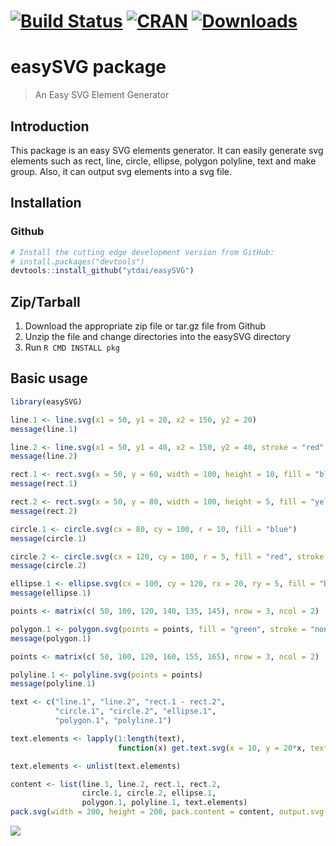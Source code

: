 
# [![Build Status](https://travis-ci.org/ytdai/easySVG.svg)](https://travis-ci.org/ytdai/easySVG) [![CRAN](http://www.r-pkg.org/badges/version/easySVG)](https://cran.r-project.org/package=easySVG) [![Downloads](http://cranlogs.r-pkg.org/badges/easySVG?color=brightgreen)](http://www.r-pkg.org/pkg/easySVG)

easySVG package
===============

> An Easy SVG Element Generator

## Introduction 

This package is an easy SVG elements generator. It can easily generate svg elements such as rect, line, circle, ellipse, polygon polyline, text and make group. Also, it can output svg elements into a svg file.

## Installation

### Github

``` r
# Install the cutting edge development version from GitHub:
# install.packages("devtools")
devtools::install_github("ytdai/easySVG")
```

## Zip/Tarball

1. Download the appropriate zip file or tar.gz file from Github
2. Unzip the file and change directories into the easySVG directory
3. Run `R CMD INSTALL pkg`

## Basic usage

``` r
library(easySVG)

line.1 <- line.svg(x1 = 50, y1 = 20, x2 = 150, y2 = 20)
message(line.1)

line.2 <- line.svg(x1 = 50, y1 = 40, x2 = 150, y2 = 40, stroke = "red", stroke.width = 3)
message(line.2)

rect.1 <- rect.svg(x = 50, y = 60, width = 100, height = 10, fill = "blue")
message(rect.1)

rect.2 <- rect.svg(x = 50, y = 80, width = 100, height = 5, fill = "yellow", stroke = "none")
message(rect.2)

circle.1 <- circle.svg(cx = 80, cy = 100, r = 10, fill = "blue")
message(circle.1)

circle.2 <- circle.svg(cx = 120, cy = 100, r = 5, fill = "red", stroke = "none")
message(circle.2)

ellipse.1 <- ellipse.svg(cx = 100, cy = 120, rx = 20, ry = 5, fill = "blue")
message(ellipse.1)

points <- matrix(c( 50, 100, 120, 140, 135, 145), nrow = 3, ncol = 2)

polygon.1 <- polygon.svg(points = points, fill = "green", stroke = "none")
message(polygon.1)

points <- matrix(c( 50, 100, 120, 160, 155, 165), nrow = 3, ncol = 2)

polyline.1 <- polyline.svg(points = points)
message(polyline.1)

text <- c("line.1", "line.2", "rect.1 - rect.2",
          "circle.1", "circle.2", "ellipse.1",
          "polygon.1", "polyline.1")

text.elements <- lapply(1:length(text), 
                        function(x) get.text.svg(x = 10, y = 20*x, text.content = text[x], font.size = 6))

text.elements <- unlist(text.elements)

content <- list(line.1, line.2, rect.1, rect.2,
                circle.1, circle.2, ellipse.1,
                polygon.1, polyline.1, text.elements)
pack.svg(width = 200, height = 200, pack.content = content, output.svg.name = "eleSVG.svg")
```

![](https://github.com/ytdai/easySVG/blob/master/vignettes/eleSVG.svg)




